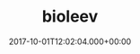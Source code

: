 ---
# GLOBAL 
layout: casestudy
page_type: casestudy
title: bioleev
published: true
links_visible: true

#SEO
seo_title:  Case Study Bioleev | Identyfikacja Wizualna Marki Kosmetycznej
seo_description: |-
  Projekt identyfikacji wizualnych na potrzeby wizerunkowe i sprzedażowe  Koncepcja minimalistyczna nawiązująca do natury  i ekologii.
main_keywords:
  - identyfikacja wizualna bioleev
  
#HREFLANGS
display_hreflangs: false
hreflangs:

#MENU 
top_line:
  menu_title: bioleev
  cta_title:

#SETTINGS
show_contact_in_footer: true

# CASESTUDY layout
cta_buttons:
  - name: Wyceń podobny projekt
    link: /kontakt.html
  - name: Wyceń podobny projekt
    link: /kontakt.html
testimonial_on_index: false
casestudy_on_index: false
cta: Case study bioleev


date: 2017-10-01T12:02:04.000+00:00 


intro: 
  title: Naturalna moc <strong>kosmetyków</strong>
  content: |-
    Bioleev to polska marka kosmetyków naturalnych, które bazują na oryginalnych recepturach. Wszystkie produkty wykorzystują wyłącznie wysokiej jakości składniki, których działanie zostało przebadane. Ich produkcja nie jest masową, lecz odbywa się na zasadach manufaktury i trudno znaleźć podobną propozycję na drogeryjnych półkach.


header:
  title: Naturalna moc <strong>kosmetyków</strong>
  intro: |-
   Podstawą projektu było stworzenie unikalnej identyfikacji wizualnej inspirowanej naturą i ekologią, wyróżniającej się na tle konkurencji. Bardzo ważnym punktem było odniesienie się do najważniejszych wartości marki i prostego składu oferowanych przez nią kosmetyków. Opracowane koncepcje graficzne zostały wykorzystane w działaniach związanych z budową wizerunku, jak i sprzedażą. 

  main_photo:  /uploads/bioleev-OG-image.jpg


screens:
  mobile_1:
    img: /uploads/casestudy-bioleev-mobile.jpg
    cover: /uploads/casestudy-bioleev-mobile.jpg
    alt:
  desktop_1:
    img: /uploads/casestudy-bioleev-desktop.jpg
    cover: /uploads/casestudy-bioleev-desktop.jpg
    alt:
colors:
  main: "000"
  devices_border: "000"


company: bioleev
company_logo: /uploads/logo-bioleev.svg
watermark: /uploads/bioleev-watermark.svg


customer_opinion:
  person:
  position:
  photo:
  quotation:
  quotation_small:
  quotation_sentence:


  
project_categories:
  - _services/branding.md
project_technologies:

project_range:
  - design


steps:
- name: Wyzwania
  icon: /uploads/graphic-challenges.svg
  desc:  |-
    {:.list.list-positive}
    * Opracowanie identyfikacji wizualnej na potrzeby działań wizerunkowych i sprzedażowych.
    * Przygotowanie logo nawiązującego do profilu marki, która stawia na naturalne składniki i inspiruje się ekologią.
    * Zaprojektowanie etykiet produktowych w minimalistycznej koncepcji, wyróżniającej się na tle konkurencyjnych produktów.
- name: Proces
  icon: /uploads/graphic-process.svg
  desc:  |-
    {:.list.list-positive}
    * Analiza rynku, opracowanie koncepcji nawiązującej do przewodniego hasła marki "live with nature" i motywu roślinnego.
    * Wstępne przygotowanie logotypu, a następnie pełnej typografii na potrzeby marki.
    * Zaprojektowanie dedykowanej identyfikacji wizualnej o uniwersalnym, ponadczasowym charakterze.
- name: Rezultaty
  icon: /uploads/graphic-result.svg
  desc:  |-
    {:.list.list-positive}
    * Prosta kreacja w czerni i bieli oraz logo - symbol naturalnych składników, podstawy kosmetyków marki Bioleev.
    * Etykiety produktów promocyjnych - próbek kosmetyków oraz pełnowartościowych z dedykowanymi grafikami.
    * Ulotka informacyjna kwasu - eksponująca produkt i najważniejsze informacje na jego temat.

presentation:
  -
    graphic: /uploads/casestudy-bioleev-pic-1.jpg
    graphic_title:  
    graphic_full_width: true
    graphic_size: 4
    content:  |-
      Podstawą każdego biznesu jest dobra identyfikacja wizualna. Może ona wpływać na potencjał rozwojowy firmy, a tym samym zwiększenie przychodów i zysków. Poprawnie zbudowane komunikaty są podstawą zaufania klienta - a to ono jest najważniejsze i wzbudza bodźce zakupowe. Stworzona przez nasz zespół identyfikacja wizualna firmy wyróżnia się, a jednocześnie nawiązuje do jej głównej misji. Biznes opierający się na takich podstawach daje kontrolę nad wizerunkiem i produktami.
    content_size: 4
  -
    graphic: /uploads/casestudy-bioleev-pic-2.jpg
    graphic_title: 
    graphic_full_width: true
    graphic_size: 4
    content:  |-
      ## Projekt logo
      Podstawowym punktem, od którego wyszedł nasz zespół była koncepcja logo. Na tym etapie uwzględniliśmy symetryczne kształty poszczególnych liter. Jego projekt opiera się o koła oraz linie. W ten sposób został stworzony cały opis - co można zauważyć na wstępnych szkicach. Jedynym elementem, który wyróżnia się w tym obszarze, jest linia, będąca podstawą łodygi, która jest nachylona w naturalny sposób - jak roślina. Można także zauważyć, że sam listek nawiązuje do projektu opartego na wspomnianych kołach. 
    content_size: 4
  -
    graphic: /uploads/casestudy-bioleev-pic-3.jpg
    graphic_title: 
    graphic_full_width: true
    graphic_size: 4
    content:  |-
     Prosty design sprawia, że logo dobrze prezentuje się zarówno w opcji, w której przeważa czerń, jak i w opcji z dominującą bielą.
    content_size: 4
  -
    graphic: /uploads/casestudy-bioleev-pic-4.jpg
    graphic_title: 
    graphic_full_width: true
    graphic_size: 4
    content:  |-
      ## Etykiety i opakowania produktów
      Na uwagę zasługuje koncepcja opakowań kosmetyków. W tym zakresie można wyróżnić dwa typy produktów, do których stworzyliśmy projekty.

      Pierwszym są kwasy. Zarówno buteleczka, jak i karton, w który zapakowany jest kosmetyk, zostały utrzymane w opcji minimalistycznej. Konieczne było jednak jej uzupełnienie o taki wzór, który wyróżniałby się czymś na tle pozostałego asortymentu firmy. W przypadku kwasu hialuronowego postawiliśmy na motyw fal, który jednoznacznie kojarzy się z wodą, a tym samym nawilżeniem skóry. Jest to jedno z podstawowych zadań, jakie z założenia ma spełniać kosmetyk - przekaz jest prosty. Klasyczna czerń sprawia, że całość prezentuje się niezwykle elegancko.

    content_size: 4
  -
    graphic: /uploads/casestudy-bioleev-pic-5.jpg
    graphic_title: 
    graphic_full_width: true
    graphic_size: 4
    content:  |-
      Drugą kategorią są olejki. W celu wyróżniania ich na tle pozostałych produktów zastosowaliśmy tutaj koncepcję z przewagą bieli. To również pewne nawiązanie do działania produktów, które są skuteczne, a jednocześnie delikatne dla skóry człowieka z uwagi na zawartość najlepszych, naturalnych składników. Na każdym typie olejku klient otrzymuje graficzną informację wskazującą, z jakich produktów został wyprodukowany: orzechy macadamia, wiesiołek, słodkie migdały, czarnuszka.
    content_size: 4
  -
    graphic: /uploads/casestudy-bioleev-pic-6.jpg
    graphic_title: 
    graphic_full_width: true
    graphic_size: 4
    content:  |-
      ## Ulotka informacyjna
      W bardzo prosty sposób została zaprojektowana ulotka informacyjna. W czytelny sposób zostały przedstawione na niej wszelkie informacje dotyczące kosmetyku oraz działania. Wyróżnione zostało to, co najważniejsze. Wygląd projektu można zaobserwować na przykładzie kwasu hialuronowego.
    content_size: 4
---